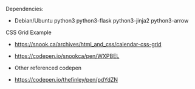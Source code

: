 Dependencies:
 - Debian/Ubuntu
    python3
    python3-flask
    python3-jinja2
    python3-arrow


CSS Grid Example
 - https://snook.ca/archives/html_and_css/calendar-css-grid
 - https://codepen.io/snookca/pen/WXPBEL

 - Other referenced codepen
 - https://codepen.io/thefinley/pen/pdYdZN

